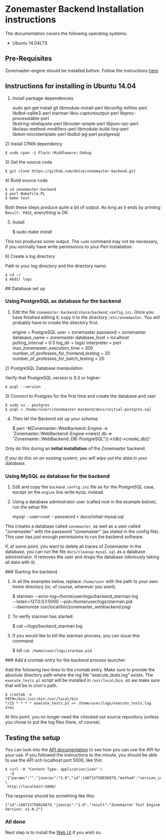# Zonemaster Backend Installation instructions

The documentation covers the following operating systems:

 * Ubuntu 14.04LTS

## Pre-Requisites

Zonemaster-engine should be installed before. Follow the instructions
[here](https://github.com/dotse/zonemaster/blob/master/docs/documentation/installation.md)

## Instructions for installing in Ubuntu 14.04

1) Install package dependencies

    sudo apt-get install git libmodule-install-perl libconfig-inifiles-perl \
    libdbd-sqlite3-perl starman libio-captureoutput-perl libproc-processtable-perl \
    libstring-shellquote-perl librouter-simple-perl libjson-rpc-perl \
    libclass-method-modifiers-perl libmodule-build-tiny-perl \
    libtext-microtemplate-perl libdbd-pg-perl postgresql

2) Install CPAN dependency

    $ sudo cpan -i Plack::Middleware::Debug

3) Get the source code

    $ git clone https://github.com/dotse/zonemaster-backend.git

4) Build source code

    $ cd zonemaster-backend
    $ perl Makefile.PL
    $ make test

Both these steps produce quite a bit of output. As long as it ends by
printing `Result: PASS`, everything is OK.

5) Install 

    $ sudo make install

This too produces some output. The `sudo` command may not be necessary,
if you normally have write permissions to your Perl installation.

6) Create a log directory

Path to your log directory and the directory name:

    $ cd ~/
    $ mkdir logs

## Database set up

### Using PostgreSQL as database for the backend

1) Edit the file `zonemaster-backend/share/backend_config.ini`. Once you have
finished editing it, copy it to the directory `/etc/zonemaster`. You will
probably have to create the directory first.

    engine           = PostgreSQL
    user             = zonemaster
    password         = zonemaster
    database_name    = zonemaster
    database_host    = localhost
    polling_interval = 0.5
    log_dir          = logs/
    interpreter      = perl
    max_zonemaster_execution_time   = 300
    number_of_professes_for_frontend_testing  = 20
    number_of_professes_for_batch_testing     = 20

2) PostgreSQL Database manipulation

Verify that PostgreSQL version is 9.3 or higher:

    $ psql --version

3) Connect to Postgres for the first time and create the database and user

    $ sudo su - postgres
    $ psql < /home/<user>/zonemaster-backend/docs/initial-postgres.sql

4) Then let the Backend set up your schema:

    $ perl -MZonemaster::WebBackend::Engine -e 'Zonemaster::WebBackend::Engine->new({ db => "Zonemaster::WebBackend::DB::PostgreSQL"})->{db}->create_db()'

Only do this during an **initial installation** of the Zonemaster backend.

_If you do this on an existing system, you will wipe out the data in your
database_.

### Using MySQL as database for the backend

1) Edit and copy the `backend_config.ini` file as for the PostgreSQL case, except on the `engine` line write `MySQL` instead.

2) Using a database adminstrator user (called root in the example below), run the setup file:
    
    mysql --user=root --password < docs/initial-mysql.sql
    
This creates a database called `zonemaster`, as well as a user called "zonemaster" with the password "zonemaster" (as stated in the config file). This user has just enough permissions to run the backend software.

If, at some point, you want to delete all traces of Zonemaster in the database, you can run the file `docs/cleanup-mysql.sql` as a database administrator. It removes the user and drops the database (obviously taking all data with it).

### Starting the backend

1) In all the examples below, replace `/home/user` with the path to your own home
directory (or, of course, wherever you want).

    $ starman --error-log=/home/user/logs/backend_starman.log \
      --listen=127.0.0.1:5000 --pid=/home/user/logs/starman.pid \
      --daemonize /usr/local/bin/zonemaster_webbackend.psgi

2) To verify starman has started:

    $ cat ~/logs/backend_starman.log

3) If you would like to kill the starman process, you can issue this command:

    $ kill `cat /home/user/logs/starman.pid`

### Add a crontab entry for the backend process launcher

Add the following two lines to the crontab entry. Make sure to provide the
absolute directory path where the log file "execute_tests.log" exists. The
`execute_tests.pl` script will be installed in `/usr/local/bin`, so we make
sure that will be in cron's path.

    $ crontab -e
    PATH=/bin:/usr/bin:/usr/local/bin
    */15 * * * * execute_tests.pl >> /home/user/logs/execute_tests.log 2>&1

At this point, you no longer need the checked out source repository (unless
you chose to put the log files there, of course).

## Testing the setup

You can look into the [API documentation](API.md) to see how you can use the
API for your use. If you followed the instructions to the minute, you should
be able to use the API och localhost port 5000, like this:

    $ curl -H "Content-Type: application/json" \
      -d '{"params":"","jsonrpc":"2.0","id":140715758026879,"method":"version_info"}' \
     http://localhost:5000/

The response should be something like this:

    {"id":140715758026879,"jsonrpc":"2.0","result":"Zonemaster Test Engine Version: v1.0.2"}

### All done


Next step is to install the [Web UI](https://github.com/dotse/zonemaster-gui/blob/master/Zonemaster_Dancer/Doc/zonemaster-frontend-installation-instructions.md) if you wish so.


